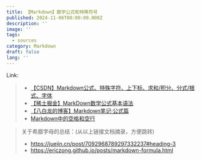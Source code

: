 ```yaml
---
title: 【Markdown】数学公式和特殊符号
published: 2024-11-06T00:00:00.000Z
description: ''
image: ''
tags:
  - sources
category: Markdown
draft: false
lang: ''
---
```

Link:
> - [【CSDN】Markdown公式、特殊字符、上下标、求和/积分、分式/根式、字体](https://blog.csdn.net/weixin_42546496/article/details/88115095)
> - [【稀土掘金】MarkDown数学公式基本语法](https://juejin.cn/post/7092968789297332237)
> - [【八白龙的博客】Markdown笔记·公式篇](https://ericzong.github.io/posts/markdown-formula.html)
> - [Markdown中的空格和空行](https://cloud.baidu.com/article/2970805)

> 关于希腊字母的总结：(从以上链接文档摘录，方便跳转)
> - https://juejin.cn/post/7092968789297332237#heading-3
> - https://ericzong.github.io/posts/markdown-formula.html

